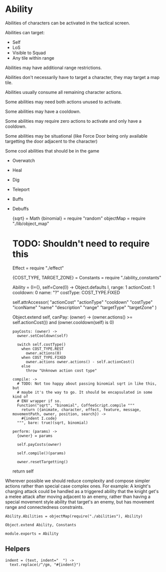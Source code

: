 Ability
=======

Abilities of characters can be activated in the tactical screen.

Abilities can target:

  - Self
  - LoS
  - Visible to Squad
  - Any tile within range

Abilities may have additional range restrictions.

Abilities don't necessarily have to target a character, they may target a map
tile.

Abilities usually consume all remaining character actions.

Some abilities may need both actions unused to activate.

Some abilities may have a cooldown.

Some abilities may require zero actions to activate and only have a cooldown.

Some abilities may be situational (like Force Door being only available targetting the door adjacent to the character)

Some cool abilities that should be in the game

  - Overwatch
  - Heal
  - Dig
  - Teleport
  - Buffs
  - Debuffs

    {sqrt} = Math
    {binomial} = require "random"
    objectMap = require "./lib/object_map"
    # TODO: Shouldn't need to require this
    Effect = require "./effect"

    {COST_TYPE, TARGET_ZONE} = Constants = require "./ability_constants"

    Ability = (I={}, self=Core(I)) ->
      Object.defaults I,
        range: 1
        actionCost: 1
        cooldown: 0
        name: "?"
        costType: COST_TYPE.FIXED

      self.attrAccessor(
        "actionCost"
        "actionType"
        "cooldown"
        "costType"
        "iconName"
        "name"
        "description"
        "range"
        "targetType"
        "targetZone"
      )

      Object.extend self,
        canPay: (owner) ->
          (owner.actions() >= self.actionCost()) and
          (owner.cooldown(self) is 0)

        payCosts: (owner) ->
          owner.setCooldown(self)

          switch self.costType()
            when COST_TYPE.REST
              owner.actions(0)
            when COST_TYPE.FIXED
              owner.actions owner.actions() - self.actionCost()
            else
              throw "Unknown action cost type"

        compile: ->
          # TODO: Not too happy about passing binomial sqrt in like this, but
          # maybe it's the way to go. It should be encapsulated in some kind of
          # ENV wrapper if so.
          Function("sqrt", "binomial", CoffeeScript.compile """
            return ({animate, character, effect, feature, message, movementPath, owner, position, search}) ->
            #{indent I.code}
          """, bare: true)(sqrt, binomial)

        perform: (params) ->
          {owner} = params

          self.payCosts(owner)

          self.compile()(params)

          owner.resetTargetting()

      return self

Wherever possible we should reduce complexity and compose simpler actions rather
than special case complex ones. For example: A knight's charging attack could
be handled as a triggered ability that the knight get's a melee attack after
moving adjacent to an enemy, rather than having a special movement style ability
that target's an enemy, but has movement range and connectedness constraints.

    Ability.Abilities = objectMap(require("./abilities"), Ability)

    Object.extend Ability, Constants

    module.exports = Ability

Helpers
-------

    indent = (text, indent="  ") ->
      text.replace(/^/gm, "#{indent}")
